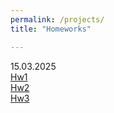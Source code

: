 ```yaml
---
permalink: /projects/
title: "Homeworks"

---
```


15.03.2025\
[Hw1](https://github.com/MertAkhn06/HOMEWORK/blob/main/HW1Q2.c)\
[Hw2](https://github.com/MertAkhn06/HOMEWORK/blob/main/HW1Q3.c)\
[Hw3](https://github.com/MertAkhn06/HOMEWORK/blob/main/HW1Q4.c)
